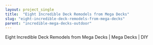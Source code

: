 ```yaml
---
layout: project_single
title:  "Eight Incredible Deck Remodels from Mega Decks"
slug: "eight-incredible-deck-remodels-from-mega-decks"
parent: "incredible-mega-decks-outdoor"
---
```

Eight Incredible Deck Remodels from Mega Decks | Mega Decks | DIY